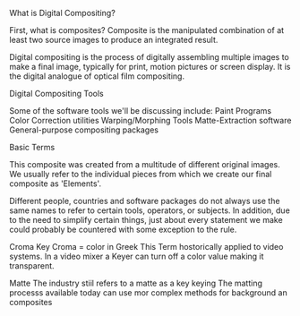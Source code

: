 What is Digital Compositing?


First, what is composites?
Composite is the manipulated combination of at least two source images to produce an integrated result.

Digital compositing is the process of digitally assembling multiple images to make a final image, typically for print, motion pictures or screen display. It is 
the digital analogue of optical film compositing.

Digital Compositing Tools

Some of the software tools we'll be discussing include:
Paint Programs
Color Correction utilities
Warping/Morphing Tools
Matte-Extraction software
General-purpose compositing packages

Basic Terms

This composite was created from a multitude of different original images. We usually refer to the individual pieces from which we create our final composite as 'Elements'. 

Different people, countries and software packages do not always use the same names to refer to certain tools, operators, or subjects. In addition, due to the need to simplify certain things, just about every statement we make could probably be countered with some exception to the rule.

Croma Key 
Croma = color in Greek 
This Term hostorically applied to video systems.
In a video mixer a Keyer can turn off a color value making it transparent.

Matte
The industry stiil refers to a matte as a key keying
The matting processs available today can use mor complex methods for background an composites



